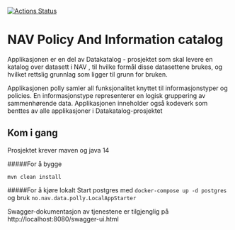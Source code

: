 [![Actions Status](https://github.com/navikt/polly/workflows/Java%20CI/badge.svg?branch=master)](https://github.com/navikt/polly/actions)

# NAV Policy And Information catalog
Applikasjonen er en del av Datakatalog - prosjektet som skal levere en katalog over datasett i NAV
, til hvilke formål disse datasettene brukes, og hvilket rettslig grunnlag som ligger til grunn for bruken.

Applikasjonen polly samler all funksjonalitet knyttet til informasjonstyper og policies. En informasjonstype representerer en logisk 
gruppering av sammenhørende data. Applikasjonen inneholder også kodeverk som benttes av alle applikasjoner i Datakatalog-prosjektet

## Kom i gang
Prosjektet krever maven og java 14

#####For å bygge

``mvn clean install``

#####For å kjøre lokalt
Start postgres med `docker-compose up -d postgres`
og bruk ``no.nav.data.polly.LocalAppStarter``

Swagger-dokumentasjon av tjenestene er tilgjenglig på http://localhost:8080/swagger-ui.html